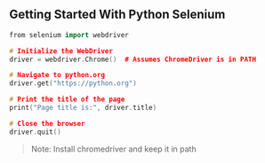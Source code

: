 ## Getting Started With Python Selenium

```cpp
from selenium import webdriver

# Initialize the WebDriver
driver = webdriver.Chrome()  # Assumes ChromeDriver is in PATH

# Navigate to python.org
driver.get("https://python.org")

# Print the title of the page
print("Page title is:", driver.title)

# Close the browser
driver.quit()

```
>Note: Install chromedriver and keep it in path

## 
